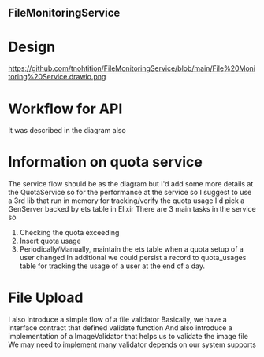 ## FileMonitoringService

# Design
https://github.com/tnohtition/FileMonitoringService/blob/main/File%20Monitoring%20Service.drawio.png

# Workflow for API
It was described in the diagram also

# Information on quota service
The service flow should be as the diagram but I'd add some more details at the QuotaService so for the performance at the service so I suggest to use a 3rd lib that run in memory for tracking/verify the quota usage
I'd pick a GenServer backed by ets table in Elixir
There are 3 main tasks in the service so
1. Checking the quota exceeding
2. Insert quota usage
3. Periodically/Manually, maintain the ets table when a quota setup of a user changed
In additional we could persist a record to quota_usages table for tracking the usage of a user at the end of a day.

# File Upload
I also introduce a simple flow of a file validator
Basically, we have a interface contract that defined validate function
And also introduce a implementation of a ImageValidator that helps us to validate the image file
We may need to implement many validator depends on our system supports
